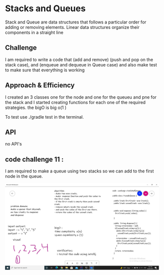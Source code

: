 # Stacks and Queues
<!-- Short summary or background information -->
Stack and Queue are data structures that follows a particular order for adding or removing elements. Linear data structures organize their components in a straight line
## Challenge
<!-- Description of the challenge -->
I am required to write a code that (add and remove) (push and pop on the stack case), and (enqueue and dequeue in Queue case) and also make test to make sure that everything is working
## Approach & Efficiency
<!-- What approach did you take? Why? What is the Big O space/time for this approach? -->
I created an 3 classes one for the node and one for the queueu and pne for the stack and I started creating functions for each one of the required strategies.
the bigO is big o(1 )

To test use ./gradle test in the terminal.
## API
<!-- Description of each method publicly available to your Stack and Queue-->
no API's

## code challenge 11 :
I am required to make a queue using two stacks so we can add to the first node in the queue.

![alt text](assets/Screenshot.png)
